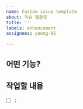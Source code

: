 ```yaml
---
name: Custom issue template
about: 이슈 템플릿
title: ''
labels: enhancement
assignees: young-02

---
```

## 어떤 기능?

> 

## 작업할 내용

- [ ] :

